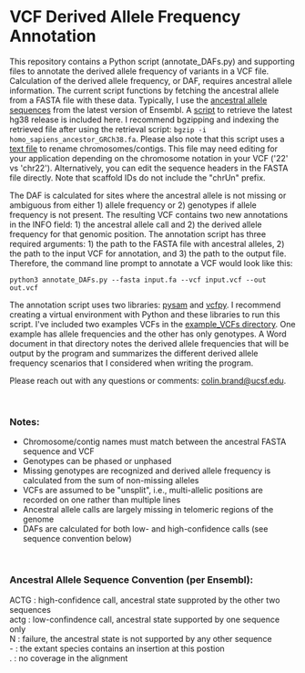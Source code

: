 # VCF Derived Allele Frequency Annotation
This repository contains a Python script (annotate_DAFs.py) and supporting files to annotate the derived allele frequency of variants in a VCF file. Calculation of the derived allele frequency, or DAF, requires ancestral allele information. The current script functions by fetching the ancestral allele from a FASTA file with these data. Typically, I use the [ancestral allele sequences](http://www.ensembl.org/info/genome/compara/ancestral_sequences.html) from the latest version of Ensembl. A [script](https://github.com/brandcm/VCF_derived_allele_frequency_annotation/blob/main/download_GRCh38_ancestral_sequence/download_Ensembl_GRCh38_ancestral_sequence.sh) to retrieve the latest hg38 release is included here. I recommend bgzipping and indexing the retrieved file after using the retrieval script: `bgzip -i homo_sapiens_ancestor_GRCh38.fa`. Please also note that this script uses a [text file](https://github.com/brandcm/VCF_derived_allele_frequency_annotation/blob/main/download_GRCh38_ancestral_sequence/rename_ancestral_GRCh38_seqs.txt) to rename chromosomes/contigs. This file may need editing for your application depending on the chromosome notation in your VCF ('22' vs 'chr22'). Alternatively, you can edit the sequence headers in the FASTA file directly. Note that scaffold IDs do not include the "chrUn" prefix.

The DAF is calculated for sites where the ancestral allele is not missing or ambiguous from either 1) allele frequency or 2) genotypes if allele frequency is not present. The resulting VCF contains two new annotations in the INFO field: 1) the ancestral allele call and 2) the derived allele frequency for that genomic position. The annotation script has three required arguments: 1) the path to the FASTA file with ancestral alleles, 2) the path to the input VCF for annotation, and 3) the path to the output file. Therefore, the command line prompt to annotate a VCF would look like this:

```
python3 annotate_DAFs.py --fasta input.fa --vcf input.vcf --out out.vcf
```

The annotation script uses two libraries: [pysam](https://pysam.readthedocs.io/en/latest/api.html) and [vcfpy](https://vcfpy.readthedocs.io/en/stable/). I recommend creating a virtual environment with Python and these libraries to run this script. I've included two examples VCFs in the [example_VCFs directory](https://github.com/brandcm/VCF_derived_allele_frequency_annotation/tree/main/example_VCFs). One example has allele frequencies and the other has only genotypes. A Word document in that directory notes the derived allele frequencies that will be output by the program and summarizes the different derived allele frequency scenarios that I considered when writing the program.

Please reach out with any questions or comments: colin.brand@ucsf.edu.

&nbsp;

### Notes:
- Chromosome/contig names must match between the ancestral FASTA sequence and VCF
- Genotypes can be phased or unphased
- Missing genotypes are recognized and derived allele frequency is calculated from the sum of non-missing alleles
- VCFs are assumed to be "unsplit", i.e., multi-allelic positions are recorded on one rather than multiple lines
- Ancestral allele calls are largely missing in telomeric regions of the genome
- DAFs are calculated for both low- and high-confidence calls (see sequence convention below)

&nbsp;

### Ancestral Allele Sequence Convention (per Ensembl):  
ACTG : high-confidence call, ancestral state supproted by the other two sequences  
actg : low-confindence call, ancestral state supported by one sequence only  
N    : failure, the ancestral state is not supported by any other sequence  
\-    : the extant species contains an insertion at this postion  
.    : no coverage in the alignment